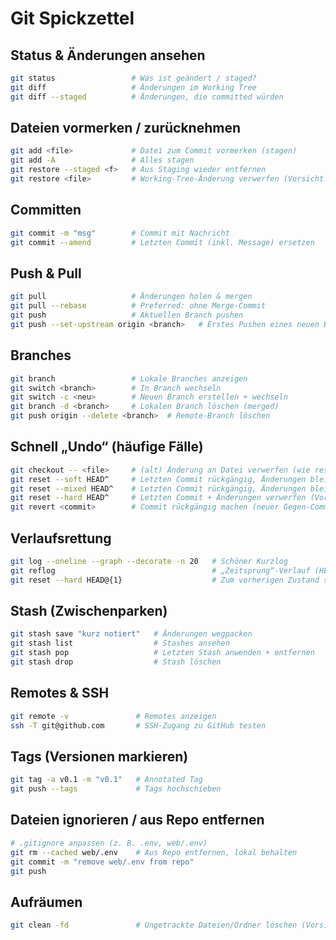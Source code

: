 # Git Spickzettel

## Status & Änderungen ansehen
```bash
git status                 # Was ist geändert / staged?
git diff                   # Änderungen im Working Tree
git diff --staged          # Änderungen, die committed würden
```

## Dateien vormerken / zurücknehmen
```bash
git add <file>             # Datei zum Commit vormerken (stagen)
git add -A                 # Alles stagen
git restore --staged <f>   # Aus Staging wieder entfernen
git restore <file>         # Working-Tree-Änderung verwerfen (Vorsicht!)
```

## Committen
```bash
git commit -m "msg"        # Commit mit Nachricht
git commit --amend         # Letzten Commit (inkl. Message) ersetzen
```

## Push & Pull
```bash
git pull                   # Änderungen holen & mergen
git pull --rebase          # Preferred: ohne Merge-Commit
git push                   # Aktuellen Branch pushen
git push --set-upstream origin <branch>   # Erstes Pushen eines neuen Branches
```

## Branches
```bash
git branch                 # Lokale Branches anzeigen
git switch <branch>        # In Branch wechseln
git switch -c <neu>        # Neuen Branch erstellen + wechseln
git branch -d <branch>     # Lokalen Branch löschen (merged)
git push origin --delete <branch>  # Remote-Branch löschen
```

## Schnell „Undo“ (häufige Fälle)
```bash
git checkout -- <file>     # (alt) Änderung an Datei verwerfen (wie restore)
git reset --soft HEAD^     # Letzten Commit rückgängig, Änderungen bleiben STAGED
git reset --mixed HEAD^    # Letzten Commit rückgängig, Änderungen bleiben im WT
git reset --hard HEAD^     # Letzten Commit + Änderungen verwerfen (Vorsicht!)
git revert <commit>        # Commit rückgängig machen (neuer Gegen-Commit)
```

## Verlaufsrettung
```bash
git log --oneline --graph --decorate -n 20   # Schöner Kurzlog
git reflog                                   # „Zeitsprung“-Verlauf (HEAD Historie)
git reset --hard HEAD@{1}                    # Zum vorherigen Zustand springen
```

## Stash (Zwischenparken)
```bash
git stash save "kurz notiert"   # Änderungen wegpacken
git stash list                  # Stashes ansehen
git stash pop                   # Letzten Stash anwenden + entfernen
git stash drop                  # Stash löschen
```

## Remotes & SSH
```bash
git remote -v               # Remotes anzeigen
ssh -T git@github.com       # SSH‑Zugang zu GitHub testen
```

## Tags (Versionen markieren)
```bash
git tag -a v0.1 -m "v0.1"   # Annotated Tag
git push --tags             # Tags hochschieben
```

## Dateien ignorieren / aus Repo entfernen
```bash
# .gitignore anpassen (z. B. .env, web/.env)
git rm --cached web/.env    # Aus Repo entfernen, lokal behalten
git commit -m "remove web/.env from repo"
git push
```

## Aufräumen
```bash
git clean -fd               # Ungetrackte Dateien/Ordner löschen (Vorsicht!)
```
